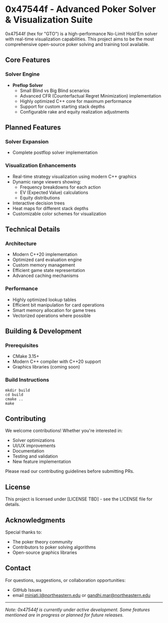 # 0x47544f - Advanced Poker Solver & Visualization Suite

0x47544f (hex for "GTO") is a high-performance No-Limit Hold'Em solver with real-time visualization capabilities. This project aims to be the most comprehensive open-source poker solving and training tool available.

## Core Features

### Solver Engine
- **Preflop Solver**
  - Small Blind vs Big Blind scenarios
  - Advanced CFR (Counterfactual Regret Minimization) implementation
  - Highly optimized C++ core for maximum performance
  - Support for custom starting stack depths
  - Configurable rake and equity realization adjustments

## Planned Features

### Solver Expansion
- Complete postflop solver implementation

### Visualization Enhancements
- Real-time strategy visualization using modern C++ graphics
- Dynamic range viewers showing:
  - Frequency breakdowns for each action
  - EV (Expected Value) calculations
  - Equity distributions
- Interactive decision trees
- Heat maps for different stack depths
- Customizable color schemes for visualization

## Technical Details

### Architecture
- Modern C++20 implementation
- Optimized card evaluation engine
- Custom memory management
- Efficient game state representation
- Advanced caching mechanisms

### Performance
- Highly optimized lookup tables
- Efficient bit manipulation for card operations
- Smart memory allocation for game trees
- Vectorized operations where possible

## Building & Development

### Prerequisites
- CMake 3.15+
- Modern C++ compiler with C++20 support
- Graphics libraries (coming soon)

### Build Instructions
```
mkdir build
cd build
cmake ..
make
```

## Contributing

We welcome contributions! Whether you're interested in:
- Solver optimizations
- UI/UX improvements
- Documentation
- Testing and validation
- New feature implementation

Please read our contributing guidelines before submitting PRs.

## License

This project is licensed under [LICENSE TBD] - see the LICENSE file for details.

## Acknowledgments

Special thanks to:
- The poker theory community
- Contributors to poker solving algorithms
- Open-source graphics libraries

## Contact

For questions, suggestions, or collaboration opportunities:
- GitHub Issues
- email miniati.l@northeastern.edu or gandhi.mar@northeastern.edu

---

*Note: 0x47544f is currently under active development. Some features mentioned are in progress or planned for future releases.*